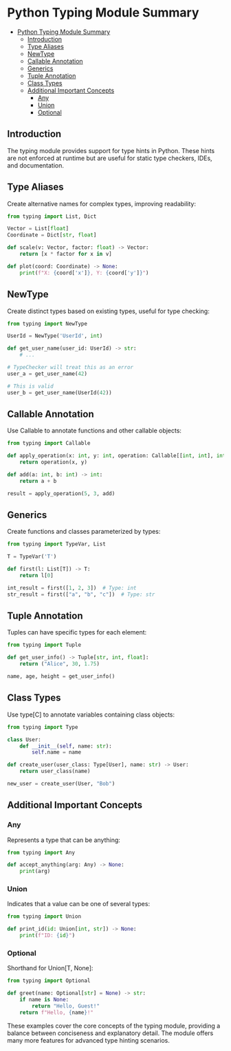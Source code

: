 # Python Typing Module Summary

- [Python Typing Module Summary](#python-typing-module-summary)
  - [Introduction](#introduction)
  - [Type Aliases](#type-aliases)
  - [NewType](#newtype)
  - [Callable Annotation](#callable-annotation)
  - [Generics](#generics)
  - [Tuple Annotation](#tuple-annotation)
  - [Class Types](#class-types)
  - [Additional Important Concepts](#additional-important-concepts)
    - [Any](#any)
    - [Union](#union)
    - [Optional](#optional)

## Introduction
The typing module provides support for type hints in Python. These hints are not enforced at runtime but are useful for static type checkers, IDEs, and documentation.

## Type Aliases
Create alternative names for complex types, improving readability:

```python
from typing import List, Dict

Vector = List[float]
Coordinate = Dict[str, float]

def scale(v: Vector, factor: float) -> Vector:
    return [x * factor for x in v]

def plot(coord: Coordinate) -> None:
    print(f"X: {coord['x']}, Y: {coord['y']}")
```

## NewType
Create distinct types based on existing types, useful for type checking:

```python
from typing import NewType

UserId = NewType('UserId', int)

def get_user_name(user_id: UserId) -> str:
    # ...

# TypeChecker will treat this as an error
user_a = get_user_name(42)

# This is valid
user_b = get_user_name(UserId(42))
```

## Callable Annotation
Use Callable to annotate functions and other callable objects:

```python
from typing import Callable

def apply_operation(x: int, y: int, operation: Callable[[int, int], int]) -> int:
    return operation(x, y)

def add(a: int, b: int) -> int:
    return a + b

result = apply_operation(5, 3, add)
```

## Generics
Create functions and classes parameterized by types:

```python
from typing import TypeVar, List

T = TypeVar('T')

def first(l: List[T]) -> T:
    return l[0]

int_result = first([1, 2, 3])  # Type: int
str_result = first(["a", "b", "c"])  # Type: str
```

## Tuple Annotation
Tuples can have specific types for each element:

```python
from typing import Tuple

def get_user_info() -> Tuple[str, int, float]:
    return ("Alice", 30, 1.75)

name, age, height = get_user_info()
```

## Class Types
Use type[C] to annotate variables containing class objects:

```python
from typing import Type

class User:
    def __init__(self, name: str):
        self.name = name

def create_user(user_class: Type[User], name: str) -> User:
    return user_class(name)

new_user = create_user(User, "Bob")
```

## Additional Important Concepts

### Any
Represents a type that can be anything:

```python
from typing import Any

def accept_anything(arg: Any) -> None:
    print(arg)
```

### Union
Indicates that a value can be one of several types:

```python
from typing import Union

def print_id(id: Union[int, str]) -> None:
    print(f"ID: {id}")
```

### Optional
Shorthand for Union[T, None]:

```python
from typing import Optional

def greet(name: Optional[str] = None) -> str:
    if name is None:
        return "Hello, Guest!"
    return f"Hello, {name}!"
```

These examples cover the core concepts of the typing module, providing a balance between conciseness and explanatory detail. The module offers many more features for advanced type hinting scenarios.